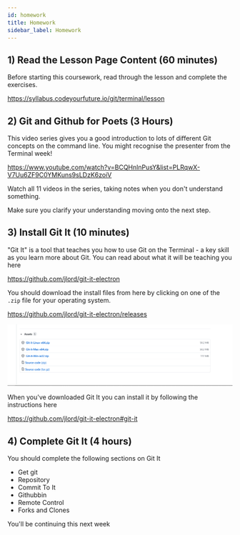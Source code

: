 ```yaml
---
id: homework
title: Homework
sidebar_label: Homework
---
```


## 1) Read the Lesson Page Content (60 minutes)

Before starting this coursework, read through the lesson and complete the exercises.

https://syllabus.codeyourfuture.io/git/terminal/lesson

## 2) Git and Github for Poets (3 Hours)

This video series gives you a good introduction to lots of different Git concepts on the command line. You might recognise the presenter from the Terminal week!

https://www.youtube.com/watch?v=BCQHnlnPusY&list=PLRqwX-V7Uu6ZF9C0YMKuns9sLDzK6zoiV

Watch all 11 videos in the series, taking notes when you don't understand something.

Make sure you clarify your understanding moving onto the next step.

## 3) Install Git It (10 minutes)

"Git It" is a tool that teaches you how to use Git on the Terminal - a key skill as you learn more about Git. You can read about what it will be teaching you here

https://github.com/jlord/git-it-electron

You should download the install files from here by clicking on one of the `.zip` file for your operating system.

https://github.com/jlord/git-it-electron/releases

![Git It Install](assets/git-it-install.png)

When you've downloaded Git It you can install it by following the instructions here

https://github.com/jlord/git-it-electron#git-it

## 4) Complete Git It (4 hours)

You should complete the following sections on Git It

- Get git
- Repository
- Commit To It
- Githubbin
- Remote Control
- Forks and Clones

You'll be continuing this next week
